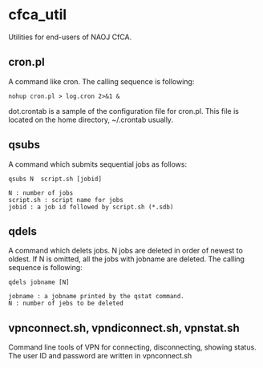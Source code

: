 # cfca_util

Utilities for end-users of NAOJ CfCA.

## cron.pl
A command like cron. The calling sequence is following:  

    nohup cron.pl > log.cron 2>&1 &

dot.crontab is a sample of the configuration file for cron.pl. This file is located on the home directory, ~/.crontab usually.

## qsubs
A command which submits sequential jobs as follows:

    qsubs N  script.sh [jobid]

    N : number of jobs
    script.sh : script name for jobs
    jobid : a job id followed by script.sh (*.sdb)

## qdels
A command which delets jobs. N jobs are deleted in order of newest to oldest. If N is omitted, all the jobs with jobname are deleted. The calling sequence is following: 

    qdels jobname [N]

    jobname : a jobname printed by the qstat command.
    N : number of jebs to be deleted    

## vpnconnect.sh, vpndiconnect.sh, vpnstat.sh
Command line tools of VPN for connecting, disconnecting, showing status. The user ID and password are written in vpnconnect.sh
